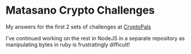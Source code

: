 # Matasano Crypto Challenges 

My answers for the first 2 sets of  challenges at [CryptoPals](http://cryptopals.com/)

I've continued working on the rest in NodeJS in a separate repository as manipulating bytes in ruby is frustratingly difficult!

